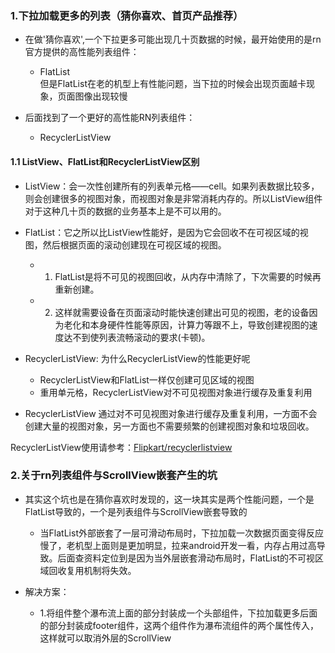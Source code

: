 ### 1.下拉加载更多的列表（猜你喜欢、首页产品推荐）
 * 在做'猜你喜欢',一个下拉更多可能出现几十页数据的时候，最开始使用的是rn官方提供的高性能列表组件：
   - FlatList  
 但是FlatList在老的机型上有性能问题，当下拉的时候会出现页面越卡现象，页面图像出现较慢

 * 后面找到了一个更好的高性能RN列表组件： 
   - RecyclerListView
#### 1.1 ListView、FlatList和RecyclerListView区别
 * ListView：会一次性创建所有的列表单元格——cell。如果列表数据比较多，则会创建很多的视图对象，而视图对象是非常消耗内存的。所以ListView组件对于这种几十页的数据的业务基本上是不可以用的。


 * FlatList：它之所以比ListView性能好，是因为它会回收不在可视区域的视图，然后根据页面的滚动创建现在可视区域的视图。
   - 1) FlatList是将不可见的视图回收，从内存中清除了，下次需要的时候再重新创建。
   - 2) 这样就需要设备在页面滚动时能快速创建出可见的视图，老的设备因为老化和本身硬件性能等原因，计算力等跟不上，导致创建视图的速度达不到使列表流畅滚动的要求(卡顿)。


 * RecyclerListView: 为什么RecyclerListView的性能更好呢
   - RecyclerListView和FlatList一样仅创建可见区域的视图
   - 重用单元格，RecyclerListView对不可见视图对象进行缓存及重复利用

 * RecyclerListView 通过对不可见视图对象进行缓存及重复利用，一方面不会创建大量的视图对象，另一方面也不需要频繁的创建视图对象和垃圾回收。

RecyclerListView使用请参考：[Flipkart/recyclerlistview](https://github.com/Flipkart/recyclerlistview/blob/afd7d80c13bad68ddbb60849ccda47ccef3ecda2/src/core/RecyclerListView.tsx#L488-L566)

### 2.关于rn列表组件与ScrollView嵌套产生的坑
 * 其实这个坑也是在猜你喜欢时发现的，这一块其实是两个性能问题，一个是FlatList导致的，一个是列表组件与ScrollView嵌套导致的
   - 当FlatList外部嵌套了一层可滑动布局时，下拉加载一次数据页面变得反应慢了，老机型上面则是更加明显，拉来android开发一看，内存占用过高导致。后面查资料定位到是因为当外层嵌套滑动布局时，FlatList的不可视区域回收复用机制将失效。

 * 解决方案：
   - 1.将组件整个瀑布流上面的部分封装成一个头部组件，下拉加载更多后面的部分封装成footer组件，这两个组件作为瀑布流组件的两个属性传入，这样就可以取消外层的ScrollView


